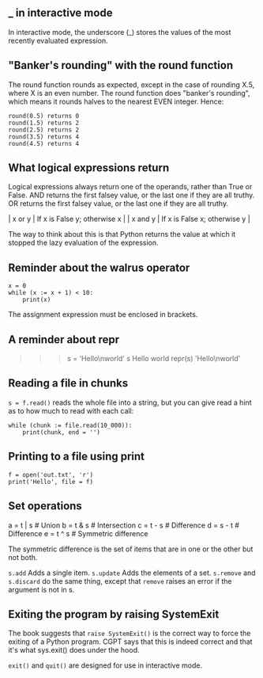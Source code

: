 ## _ in interactive mode

In interactive mode, the underscore (_) stores the values of the most recently evaluated expression. 

## "Banker's rounding" with the round function

The round function rounds as expected, except in the case of rounding X.5, where X is an even number. The round function does "banker's rounding", which means it rounds halves to the nearest EVEN integer. Hence:

```
round(0.5) returns 0
round(1.5) returns 2
round(2.5) returns 2
round(3.5) returns 4
round(4.5) returns 4
```

## What logical expressions return

Logical expressions always return one of the operands, rather than True or False. AND returns the first falsey value, or the last one if they are all truthy. OR returns the first falsey value, or the last one if they are all truthy.

| x or y | If x is False y; otherwise x |
| x and y | If x is False x; otherwise y |

The way to think about this is that Python returns the value at which it stopped the lazy evaluation of the expression.

## Reminder about the walrus operator

```
x = 0
while (x := x + 1) < 10:
    print(x)
```

The assignment expression must be enclosed in brackets.

## A reminder about repr

>>> s = 'Hello\nworld'
>>> s
Hello
world
>>> repr(s)
'Hello\nworld'

## Reading a file in chunks

`s = f.read()` reads the whole file into a string, but you can give read a hint as to how much to read with each call:

```
while (chunk := file.read(10_000)):
    print(chunk, end = '')
```

## Printing to a file using print

```
f = open('out.txt', 'r')
print('Hello', file = f)
```
## Set operations

a = t | s # Union 
b = t & s # Intersection 
c = t - s # Difference 
d = s - t # Difference 
e = t ^ s # Symmetric difference

The symmetric difference is the set of items that are in one or the other but not both.

`s.add` Adds a single item.
`s.update` Adds the elements of a set.
`s.remove` and `s.discard` do the same thing, except that `remove` raises an error if the argument is not in s.

## Exiting the program by raising SystemExit

The book suggests that `raise SystemExit()` is the correct way to force the exiting of a Python program. CGPT says that this is indeed correct and that it's what sys.exit() does under the hood. 

`exit()` and  `quit()` are designed for use in interactive mode.